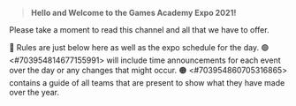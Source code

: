 > **Hello and Welcome to the Games Academy Expo 2021!**

Please take a moment to read this channel and all that we have to offer.

🔵 Rules are just below here as well as the expo schedule for the day.
🟢 <#703954814677155991> will include time announcements for each event over the day or any changes that might occur.
🟠 <#703954860705316865> contains a guide of all teams that are present to show what they have made over the year.